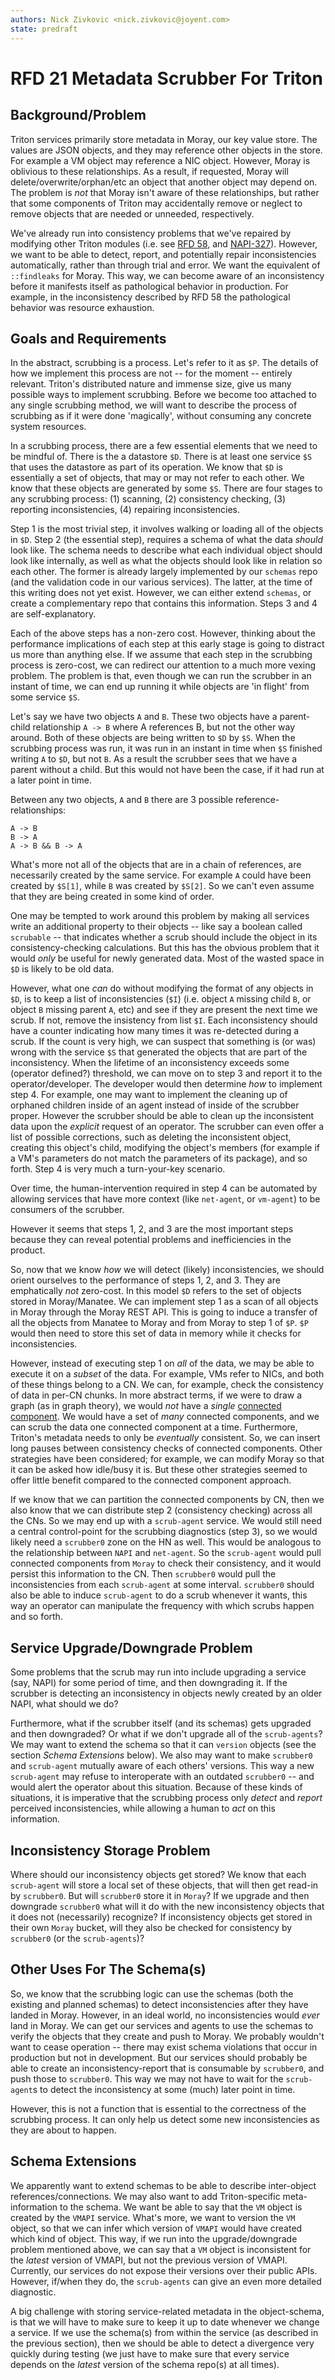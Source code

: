 ```yaml
---
authors: Nick Zivkovic <nick.zivkovic@joyent.com>
state: predraft
---
```


<!--
    This Source Code Form is subject to the terms of the Mozilla Public
    License, v. 2.0. If a copy of the MPL was not distributed with this
    file, You can obtain one at http://mozilla.org/MPL/2.0/.
-->

# RFD 21 Metadata Scrubber For Triton


## Background/Problem

Triton services primarily store metadata in Moray, our key value store. The
values are JSON objects, and they may reference other objects in the store. For
example a VM object may reference a NIC object. However, Moray is oblivious to
these relationships. As a result, if requested, Moray will
delete/overwrite/orphan/etc an object that another object may depend on. The
problem is _not_ that Moray isn't aware of these relationships, but rather that
some components of Triton may accidentally remove or neglect to remove objects
that are needed or unneeded, respectively.

We've already run into consistency problems that we've repaired by modifying
other Triton modules (i.e. see [RFD 58], and [NAPI-327]). However, we want to
be able to detect, report, and potentially repair inconsistencies
automatically, rather than through trial and error. We want the equivalent of
`::findleaks` for Moray. This way, we can become aware of an inconsistency
before it manifests itself as pathological behavior in production. For example,
in the inconsistency described by RFD 58 the pathological behavior was resource
exhaustion.

## Goals and Requirements

In the abstract, scrubbing is a process. Let's refer to it as `$P`. The details
of how we implement this process are not -- for the moment -- entirely
relevant. Triton's distributed nature and immense size, give us many possible
ways to implement scrubbing.  Before we become too attached to any single
scrubbing method, we will want to describe the process of scrubbing as if it
were done 'magically', without consuming any concrete system resources.

In a scrubbing process, there are a few essential elements that we need to be
mindful of. There is the a datastore `$D`. There is at least one service `$S`
that uses the datastore as part of its operation. We know that `$D` is
essentially a set of objects, that may or may not refer to each other. We know
that these objects are generated by some `$S`. There are four stages to any
scrubbing process: (1) scanning, (2) consistency checking, (3) reporting
inconsistencies, (4) repairing inconsistencies.

Step 1 is the most trivial step, it involves walking or loading all of the
objects in `$D`. Step 2 (the essential step), requires a schema of what the
data _should_ look like. The schema needs to describe what each individual
object should look like internally, as well as what the objects should look
like in relation so each other. The former is already largely implemented by
our `schemas` repo (and the validation code in our various services). The
latter, at the time of this writing does not yet exist. However, we can either
extend `schemas`, or create a complementary repo that contains this
information. Steps 3 and 4 are self-explanatory.

Each of the above steps has a non-zero cost. However, thinking about the
performance implications of each step at this early stage is going to distract
us more than anything else. If we assume that each step in the scrubbing
process is zero-cost, we can redirect our attention to a much more vexing
problem. The problem is that, even though we can run the scrubber in an instant
of time, we can end up running it while objects are 'in flight' from some
service `$S`.

Let's say we have two objects `A` and `B`. These two objects have a
parent-child relationship `A -> B` where A references B, but not the other way
around. Both of these objects are being written to `$D` by `$S`. When the
scrubbing process was run, it was run in an instant in time when `$S` finished
writing `A` to `$D`, but not `B`. As a result the scrubber sees that we have a
parent without a child. But this would not have been the case, if it had run at
a later point in time.

Between any two objects, `A` and `B` there are 3 possible
reference-relationships:

	A -> B
	B -> A
	A -> B && B -> A

What's more not all of the objects that are in a chain of references, are
necessarily created by the same service. For example `A` could have been
created by `$S[1]`, while `B` was created by `$S[2]`. So we can't even assume
that they are being created in some kind of order.

One may be tempted to work around this problem by making all services write an
additional property to their objects -- like say a boolean called `scrubable`
-- that indicates whether a scrub should include the object in its
consistency-checking calculations. But this has the obvious problem that it
would _only_ be useful for newly generated data. Most of the wasted space in
`$D` is likely to be old data.

However, what one _can_ do without modifying the format of any objects in `$D`,
is to keep a list of inconsistencies (`$I`) (i.e. object `A` missing child `B`,
or object `B` missing parent `A`, etc) and see if they are present the next
time we scrub. If not, remove the insistency from list `$I`. Each inconsistency
should have a counter indicating how many times it was re-detected during a
scrub. If the count is very high, we can suspect that something is (or was)
wrong with the service `$S` that generated the objects that are part of the
inconsistency. When the lifetime of an inconsistency exceeds some (operator
defined?) threshold, we can move on to step 3 and report it to the
operator/developer. The developer would then determine _how_ to implement step
4. For example, one may want to implement the cleaning up of orphaned children
inside of an agent instead of inside of the scrubber proper. However the
scrubber should be able to clean up the inconsistent data upon the _explicit_
request of an operator. The scrubber can even offer a list of possible
corrections, such as deleting the inconsistent object, creating this object's
child, modifying the object's members (for example if a VM's parameters do not
match the parameters of its package), and so forth. Step 4 is very much a
turn-your-key scenario.

Over time, the human-intervention required in step 4 can be automated by
allowing services that have more context (like `net-agent`, or `vm-agent`) to
be consumers of the scrubber.

However it seems that steps 1, 2, and 3 are the most important steps because
they can reveal potential problems and inefficiencies in the product.

So, now that we know _how_ we will detect (likely) inconsistencies, we should
orient ourselves to the performance of steps 1, 2, and 3. They are emphatically
_not_ zero-cost. In this model `$D` refers to the set of objects stored in
Moray/Manatee. We can implement step 1 as a scan of all objects in Moray
through the Moray REST API. This is going to induce a transfer of all the
objects from Manatee to Moray and from Moray to step 1 of `$P`. `$P` would then
need to store this set of data in memory while it checks for inconsistencies.

However, instead of executing step 1 on _all_ of the data, we may be able to
execute it on a _subset_ of the data. For example, VMs refer to NICs, and both
of these things belong to a CN. We can, for example, check the consistency of
data in per-CN chunks. In more abstract terms, if we were to draw a graph (as
in graph theory), we would _not_ have a _single_ [connected component]. We
would have a set of _many_ connected components, and we can scrub the data one
connected component at a time. Furthermore, Triton's metadata needs to only be
_eventually_ consistent. So, we can insert long pauses between consistency
checks of connected components. Other strategies have been considered; for
example, we can modify Moray so that it can be asked how idle/busy it is. But
these other strategies seemed to offer little benefit compared to the
connected component approach.

If we know that we can partition the connected components by CN, then we also
know that we can distribute step 2 (consistency checking) across all the CNs.
So we may end up with a `scrub-agent` service. We would still need a central
control-point for the scrubbing diagnostics (step 3), so we would likely need a
`scrubber0` zone on the HN as well. This would be analogous to the relationship
between `NAPI` and `net-agent`. So the `scrub-agent` would pull connected
components from `Moray` to check their consistency, and it would persist this
information to the CN. Then `scrubber0` would pull the inconsistencies from
each `scrub-agent` at some interval. `scrubber0` should also be able to induce
`scrub-agent` to do a scrub whenever it wants, this way an operator can
manipulate the frequency with which scrubs happen and so forth.

## Service Upgrade/Downgrade Problem

Some problems that the scrub may run into include upgrading a service (say,
NAPI) for some period of time, and then downgrading it. If the scrubber is
detecting an inconsistency in objects newly created by an older NAPI, what
should we do?

Furthermore, what if the scrubber itself (and its schemas) gets upgraded and
then downgraded? Or what if we don't upgrade all of the `scrub-agents`? We may
want to extend the schema so that it can `version` objects (see the section
*Schema Extensions* below). We also may want to make `scrubber0` and
`scrub-agent` mutually aware of each others' versions. This way a new
`scrub-agent` may refuse to interoperate with an outdated `scrubber0` -- and
would alert the operator about this situation. Because of these kinds of
situations, it is imperative that the scrubbing process only _detect_ and
_report_ perceived inconsistencies, while allowing a human to _act_ on this
information.

## Inconsistency Storage Problem

Where should our inconsistency objects get stored? We know that each
`scrub-agent` will store a local set of these objects, that will then get
read-in by `scrubber0`. But will `scrubber0` store it in `Moray`? If we upgrade
and then downgrade `scrubber0` what will it do with the new inconsistency
objects that it does not (necessarily) recognize? If inconsistency objects get
stored in their own `Moray` bucket, will they also be checked for consistency by
`scrubber0` (or the `scrub-agents`)?


## Other Uses For The Schema(s)

So, we know that the scrubbing logic can use the schemas (both the existing and
planned schemas) to detect inconsistencies after they have landed in Moray.
However, in an ideal world, no inconsistencies would _ever_ land in Moray. We
can get our services and agents to use the schemas to verify the objects that
they create and push to Moray. We probably wouldn't want to cease operation --
there may exist schema violations that occur in production but not in
development. But our services should probably be able to create an
inconsistency-report that is consumable by `scrubber0`, and push those to
`scrubber0`. This way we may not have to wait for the `scrub-agent`s to detect
the inconsistency at some (much) later point in time.

However, this is not a function that is essential to the correctness of the
scrubbing process. It can only help us detect some new inconsistencies as they
are about to happen.

## Schema Extensions

We apparently want to extend schemas to be able to describe inter-object
references/connections. We may also want to add Triton-specific
meta-information to the schema. We want be able to say that the `VM` object is
created by the `VMAPI` service. What's more, we want to version the `VM`
object, so that we can infer which version of `VMAPI` would have created which
kind of object. This way, if we run into the upgrade/downgrade problem
mentioned above, we can say that a `VM` object is inconsistent for the _latest_
version of VMAPI, but not the previous version of VMAPI. Currently, our
services do not expose their versions over their public APIs. However, if/when
they do, the `scrub-agents` can give an even more detailed diagnostic.

A big challenge with storing service-related metadata in the object-schema, is
that we will have to make sure to keep it up to date whenever we change a
service. If we use the schema(s) from within the service (as described in the
previous section), then we should be able to detect a divergence very quickly
during testing (we just have to make sure that every service depends on the
_latest_ version of the schema repo(s) at all times).

<!-- Link -->

[connected component]: https://en.wikipedia.org/wiki/Connected_component_(graph_theory)
[RFD 58]: https://github.com/joyent/rfd/tree/master/rfd/0058
[NAPI-327]: https://smartos.org/bugview/NAPI-327

